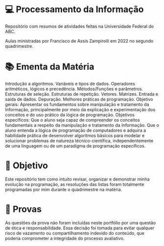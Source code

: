 # 💻 Processamento da Informação
Repositório com resumos de atividades feitas na Universidade Federal do ABC.

Aulas ministradas por Francisco de Assis Zampirolli em 2022 no segundo quadrimestre.

# 📚 Ementa da Matéria
Introdução a algoritmos. Variáveis e tipos de dados. Operadores aritméticos, lógicos e precedência. Métodos/Funções e parâmetros. Estruturas de seleção. Estruturas de repetição. Vetores. Matrizes. Entrada e saída de dados. Depuração. Melhores práticas de programação. Objetivo gerais: Apresentar os fundamentos sobre manipulação e tratamento da Informação, principalmente por meio da explicação e experimentação dos conceitos e do uso prático da lógica de programação. Objetivos específicos: Que o aluno seja capaz de compreender os conceitos fundamentais a respeito da manipulação e tratamento da Informação. Que o aluno entenda a lógica de programação de computadores e adquira a habilidade prática de desenvolver algoritmos básicos para modelar e solucionar problemas de natureza técnico-científica, independentemente de uma linguagem ou de um paradigma de programação específicos.

# 🚀 Objetivo
Este repositório tem como intuito revisar, organizar e demonstrar minha evolução na programação, as resoluções das listas foram totalmente programadas por mim durante o quadrimestre na matéria.

# 🔎 Provas
As questões da prova não foram incluídas neste portfólio por uma questão de ética e responsabilidade. Essa decisão foi tomada para evitar qualquer risco de vazamento ou compartilhamento indevido do conteúdo, que poderia comprometer a integridade do processo avaliativo.
